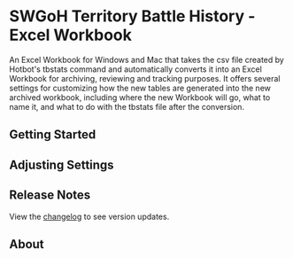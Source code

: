 # SWGoH Territory Battle History - Excel Workbook
An Excel Workbook for Windows and Mac that takes the csv file created by Hotbot's tbstats command and automatically converts it into an Excel Workbook for archiving, reviewing and tracking purposes. It offers several settings for customizing how the new tables are generated into the new archived workbook, including where the new Workbook will go, what to name it, and what to do with the tbstats file after the conversion.

## Getting Started ##

## Adjusting Settings ##

## Release Notes ##
View the [changelog](/CHANGELOG.md) to see version updates.

## About ##
